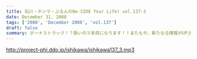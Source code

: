 ```yaml
---
title: 石川・ホンマ・ぶるんのBe-SIDE Your Life! vol.137-3
date: December 31, 2008
tags: ['2008', 'December 2008', 'vol.137']
draft: false
summary: ボーナストラック！？扱いの③本目になります！！またもや、新たなる情報がUPされておりますので、ホームページともどもチェックしてください！！行動することって大切です。NAMAE
---
```


http://project-phi.ddo.jp/ishikawa/ishikawa137_3.mp3